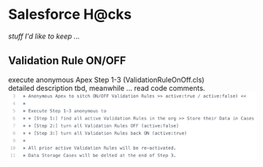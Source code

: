 # Salesforce H@cks
*stuff I'd like to keep …* 

## Validation Rule ON/OFF
execute anonymous Apex Step 1-3 (ValidationRuleOnOff.cls)  
detailed description tbd, meanwhile … read code comments.  
![comments](https://github.com/HeikoKramer/sfhcks/blob/master/img/comments.png)